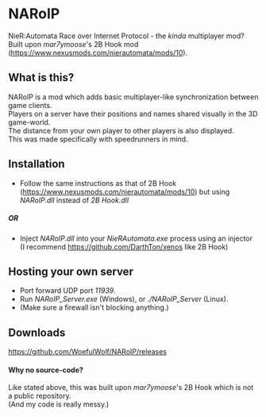 # NARoIP
NieR:Automata Race over Internet Protocol - the *kinda* multiplayer mod? <br>
Built upon *mar7ymoose*'s 2B Hook mod (https://www.nexusmods.com/nierautomata/mods/10).

## What is this?
NARoIP is a mod which adds basic multiplayer-like synchronization between game clients. <br>
Players on a server have their positions and names shared visually in the 3D game-world. <br>
The distance from your own player to other players is also displayed. <br>
This was made specifically with speedrunners in mind.

## Installation
- Follow the same instructions as that of 2B Hook (https://www.nexusmods.com/nierautomata/mods/10) but using *NARoIP.dll* instead of *2B Hook.dll* <br>
##### OR
- Inject *NARoIP.dll* into your *NieRAutomata.exe* process using an injector (I recommend https://github.com/DarthTon/xenos like 2B Hook)

## Hosting your own server
- Port forward UDP port *11939*.
- Run *NARoIP_Server.exe* (Windows), or *./NARoIP_Server* (Linux).
- (Make sure a firewall isn't blocking anything.)

## Downloads
https://github.com/WoefulWolf/NARoIP/releases

#### Why no source-code?
Like stated above, this was built upon *mar7ymoose*'s 2B Hook which is not a public repository. <br>
(And my code is really messy.)
